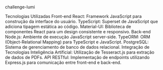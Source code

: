 challenge-lumi

Tecnologias Utilizadas
Front-end
React: Framework JavaScript para construção da interface do usuário.
TypeScript: Superset de JavaScript que adiciona tipagem estática ao código.
Material-UI: Biblioteca de componentes React para um design consistente e responsivo.
Back-end
Node.js: Ambiente de execução JavaScript server-side.
TypeORM: ORM (Object-Relational Mapping) para TypeScript e JavaScript.
PostgreSQL: Sistema de gerenciamento de banco de dados relacional.
Integração de Tecnologias
Inteligência Artificial: Utilização de Tesseract.js para extração de dados de PDFs.
API RESTful: Implementação de endpoints utilizando Express.js para comunicação entre front-end e back-end.
